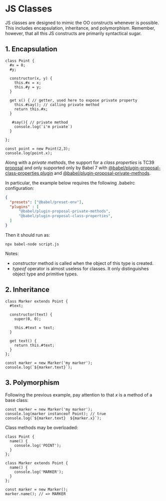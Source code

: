 # JS Classes

JS classes are designed to mimic the OO constructs whenever is possible. This includes encapsulation, inheritance, and polymorphism. Remember, however, that all this JS constructs are primarily syntactical sugar.

## 1. Encapsulation
``` JS
class Point {
  #x = 0;
  #y;

  constructor(x, y) {
    this.#x = x;
    this.#y = y;
  }
  
  get x() { // getter, used here to expose private property
    this.#say(); // calling private method
    return this.#x;
  }
  
   #say(){ // private method
    console.log(`i'm private`)
  }

};

const point = new Point(2,3);
console.log(point.x);

```
Along with a *private methods*, the support for a <i>class properties</i> is TC39 [proposal](https://github.com/tc39/proposal-class-fields#private-fields) and only supported only by Babel 7 with [@babel/plugin-proposal-class-properties plugin](https://www.npmjs.com/package/@babel/plugin-proposal-class-properties) and [@babel/plugin-proposal-private-methods](https://www.npmjs.com/package/@babel/plugin-proposal-private-methods).

In particular, the example below requires the following .babelrc configuration:
``` json
{
  "presets": ["@babel/preset-env"],
  "plugins" : [
      "@babel/plugin-proposal-private-methods",
      "@babel/plugin-proposal-class-properties",
  ]
}
```
Then it should run as:
```
npx babel-node script.js
```

Notes:
- *constructor* method is called when the object of this type is created.
- *typeof* operator is almost useless for classes. It only distinguishes object type and primitive types.

## 2. Inheritance
``` JS
class Marker extends Point {
  #text;
  
  constructor(text) {
    super(0, 0);

    this.#text = text;
  }

  get text() {
    return this.#text;
  }
};

const marker = new Marker('my marker');
console.log(`${marker.text}`); 

```

## 3. Polymorphism
Following the previous example, pay attention to that *x* is a method of a base class:
``` JS
const marker = new Marker('my marker');
console.log(marker instanceof Point); // true
console.log(`${marker.text}  ${marker.x}`); 
```

Class methods may be overloaded:
``` JS
class Point {
  name() {
    console.log('POINT');
  }
};

class Marker extends Point {
  name() {
    console.log('MARKER');
  }
};

const marker = new Marker();
marker.name(); // => MARKER

```
